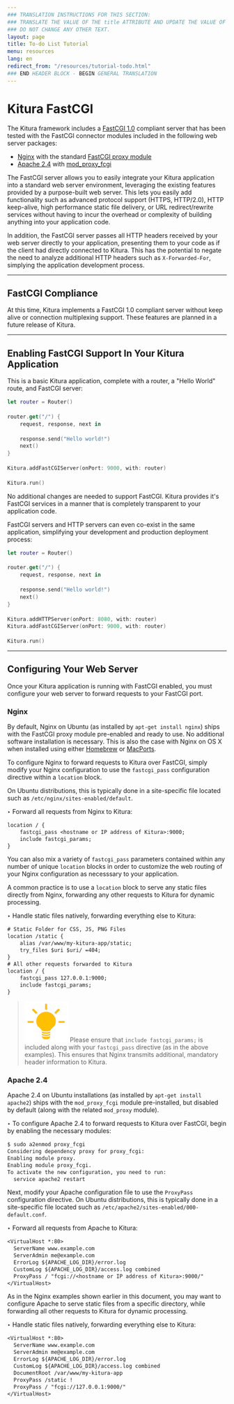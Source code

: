 ```yaml
---
### TRANSLATION INSTRUCTIONS FOR THIS SECTION:
### TRANSLATE THE VALUE OF THE title ATTRIBUTE AND UPDATE THE VALUE OF THE lang ATTRIBUTE.
### DO NOT CHANGE ANY OTHER TEXT.
layout: page
title: To-do List Tutorial
menu: resources
lang: en
redirect_from: "/resources/tutorial-todo.html"
### END HEADER BLOCK - BEGIN GENERAL TRANSLATION
---
```


<div class="titleBlock">
	<h1>Kitura FastCGI</h1>
</div>

The Kitura framework includes a [FastCGI 1.0](http://www.mit.edu/~yandros/doc/specs/fcgi-spec.html) compliant server that has been tested with the FastCGI connector modules included in the following web server packages:

- [Nginx](http://www.nginx.org) with the standard [FastCGI proxy module](http://nginx.org/en/docs/http/ngx_http_fastcgi_module.html)
- [Apache 2.4](https://httpd.apache.org) with [mod_proxy_fcgi](https://httpd.apache.org/docs/trunk/mod/mod_proxy_fcgi.html)

The FastCGI server allows you to easily integrate your Kitura application into a standard web server environment, leveraging the existing features provided by a purpose-built web server. This lets you easily add functionality such as advanced protocol support (HTTPS, HTTP/2.0), HTTP keep-alive, high performance static file delivery, or URL redirect/rewrite services without having to incur the overhead or complexity of building anything into your application code.

In addition, the FastCGI server passes all HTTP headers received by your web server directly to your application, presenting them to your code as if the client had directly connected to Kitura. This has the potential to negate the need to analyze additional HTTP headers such as `X-Forwarded-For`, simplying the application development process.

---

## FastCGI Compliance

At this time, Kitura implements a FastCGI 1.0 compliant server without keep alive or connection multiplexing support. These features are planned in a future release of Kitura.

---

## Enabling FastCGI Support In Your Kitura Application

This is a basic Kitura application, complete with a router, a "Hello World" route, and FastCGI server:

```swift
let router = Router()

router.get("/") {
    request, response, next in

    response.send("Hello world!")
    next()
}

Kitura.addFastCGIServer(onPort: 9000, with: router)

Kitura.run()
```

No additional changes are needed to support FastCGI. Kitura provides it's FastCGI services in a manner that is completely transparent to your application code.

FastCGI servers and HTTP servers can even co-exist in the same application, simplifying your development and production deployment process:

```swift
let router = Router()

router.get("/") {
    request, response, next in

    response.send("Hello world!")
    next()
}

Kitura.addHTTPServer(onPort: 8080, with: router)
Kitura.addFastCGIServer(onPort: 9000, with: router)

Kitura.run()
```

---

## Configuring Your Web Server

Once your Kitura application is running with FastCGI enabled, you must configure your web server to forward requests to your FastCGI port.

### Nginx

By default, Nginx on Ubuntu (as installed by `apt-get install nginx`) ships with the FastCGI proxy module pre-enabled and ready to use. No additional software installation is necessary. This is also the case with Nginx on OS X when installed using either [Homebrew](http://brew.sh) or [MacPorts](https://www.macports.org).

To configure Nginx to forward requests to Kitura over FastCGI, simply modify your Nginx configuration to use the `fastcgi_pass` configuration directive within a `location` block.

On Ubuntu distributions, this is typically done in a site-specific file located such as `/etc/nginx/sites-enabled/default`.

<span class="arrow">&#8227;</span> Forward all requests from Nginx to Kitura:

```
location / {
    fastcgi_pass <hostname or IP address of Kitura>:9000;
    include fastcgi_params;
}
```

You can also mix a variety of `fastcgi_pass` parameters contained within any number of unique  `location` blocks in order to customize the web routing of your Nginx configuration as necesssary to your application.

A common practice is to use a `location` block to serve any static files directly from Nginx, forwarding any other requests to Kitura for dynamic processing.

<span class="arrow">&#8227;</span> Handle static files natively, forwarding everything else to Kitura:

```
# Static Folder for CSS, JS, PNG Files
location /static {
    alias /var/www/my-kitura-app/static;
    try_files $uri $uri/ =404;
}
# All other requests forwarded to Kitura
location / {
    fastcgi_pass 127.0.0.1:9000;
    include fastcgi_params;
}
```

> ![lightbulb] Please ensure that `include fastcgi_params;` is included along with your `fastcgi_pass` directive (as in the above examples). This ensures that Nginx transmits additional, mandatory header information to Kitura.

### Apache 2.4

Apache 2.4 on Ubuntu installations (as installed by `apt-get install apache2`) ships with the `mod_proxy_fcgi` module pre-installed, but disabled by default (along with the related `mod_proxy` module).

<span class="arrow">&#8227;</span> To configure Apache 2.4 to forward requests to Kitura over FastCGI, begin by enabling the necessary modules:

```
$ sudo a2enmod proxy_fcgi
Considering dependency proxy for proxy_fcgi:
Enabling module proxy.
Enabling module proxy_fcgi.
To activate the new configuration, you need to run:
  service apache2 restart
```

Next, modify your Apache configuration file to use the `ProxyPass` configuration directive. On Ubuntu distributions, this is typically done in a site-specific file located such as `/etc/apache2/sites-enabled/000-default.conf`.

<span class="arrow">&#8227;</span> Forward all requests from Apache to Kitura:

```
<VirtualHost *:80>
  ServerName www.example.com
  ServerAdmin me@example.com
  ErrorLog ${APACHE_LOG_DIR}/error.log
  CustomLog ${APACHE_LOG_DIR}/access.log combined
  ProxyPass / "fcgi://<hostname or IP address of Kitura>:9000/"
</VirtualHost>
```

As in the Nginx examples shown earlier in this document, you may want to configure Apache to serve static files from a specific directory, while forwarding all other requests to Kitura for dynamic processing.

<span class="arrow">&#8227;</span> Handle static files natively, forwarding everything else to Kitura:

```
<VirtualHost *:80>
  ServerName www.example.com
  ServerAdmin me@example.com
  ErrorLog ${APACHE_LOG_DIR}/error.log
  CustomLog ${APACHE_LOG_DIR}/access.log combined
  DocumentRoot /var/www/my-kitura-app
  ProxyPass /static !
  ProxyPass / "fcgi://127.0.0.1:9000/"
</VirtualHost>
```


[lightbulb]: ../../../assets/lightbulb-yellow.png
